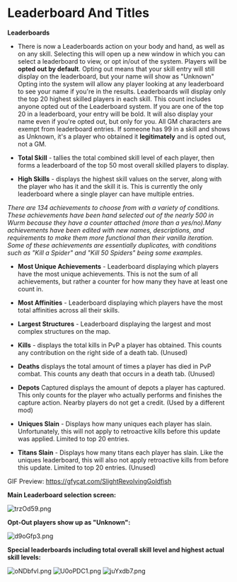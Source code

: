 # Leaderboard And Titles

**Leaderboards**

- There is now a Leaderboards action on your body and hand, as well as on any skill.
Selecting this will open up a new window in which you can select a leaderboard to view, or opt in/out of the system.
Players will be **opted out by default**. Opting out means that your skill entry will still display on the leaderboard, but your name will show as "Unknown"
Opting into the system will allow any player looking at any leaderboard to see your name if you're in the results.
Leaderboards will display only the top 20 highest skilled players in each skill. This count includes anyone opted out of the Leaderboard system.
If you are one of the top 20 in a leaderboard, your entry will be bold. It will also display your name even if you're opted out, but only for you.
All GM characters are exempt from leaderboard entries. If someone has 99 in a skill and shows as Unknown, it's a player who obtained it **legitimately** and is opted out, not a GM.

- **Total Skill** - tallies the total combined skill level of each player, then forms a leaderboard of the top 50 most overall skilled players to display. 

- **High Skills** - displays the highest skill values on the server, along with the player who has it and the skill it is. This is currently the only leaderboard where a single player can have multiple entries.

*There are 134 achievements to choose from with a variety of conditions. These achievements have been hand selected out of the nearly 500 in Wurm because they have a counter attached (more than a yes/no).Many achievements have been edited with new names, descriptions, and requirements to make them more functional than their vanilla iteration. Some of these achievements are essentially duplicates, with conditions such as "Kill a Spider" and "Kill 50 Spiders" being some examples.*

- **Most Unique Achievements** - Leaderboard displaying which players have the most unique achievements. This is not the sum of all achievements, but rather a counter for how many they have at least one count in.

- **Most Affinities** - Leaderboard displaying which players have the most total affinities across all their skills.

- **Largest Structures** - Leaderboard displaying the largest and most complex structures on the map.

- **Kills** - displays the total kills in PvP a player has obtained. This counts any contribution on the right side of a death tab. (Unused)

- **Deaths** displays the total amount of times a player has died in PvP combat. This counts any death that occurs in a death tab. (Unused) 

- **Depots** Captured displays the amount of depots a player has captured. This only counts for the player who actually performs and finishes the capture action. Nearby players do not get a credit. (Used by a different mod)

- **Uniques Slain** - Displays how many uniques each player has slain. Unfortunately, this will not apply to retroactive kills before this update was applied. Limited to top 20 entries. 

- **Titans Slain** - Displays how many titans each player has slain. Like the uniques leaderboard, this will also not apply retroactive kills from before this update. Limited to top 20 entries. (Unused)
 
GIF Preview: https://gfycat.com/SlightRevolvingGoldfish

**Main Leaderboard selection screen:**

<img class="ipsImage" alt="trzOd59.png" src="https://i.imgur.com/trzOd59.png">

**Opt-Out players show up as "Unknown":**

<img class="ipsImage" alt="d9oGfp3.png" src="https://i.imgur.com/d9oGfp3.png">

**Special leaderboards including total overall skill level and highest actual skill levels:**

<img class="ipsImage" alt="oNDbfvl.png" src="https://i.imgur.com/oNDbfvl.png">
<img class="ipsImage" alt="U0oPDC1.png" src="https://i.imgur.com/U0oPDC1.png">

<img class="ipsImage" alt="juYxdb7.png" src="https://i.imgur.com/juYxdb7.png">
